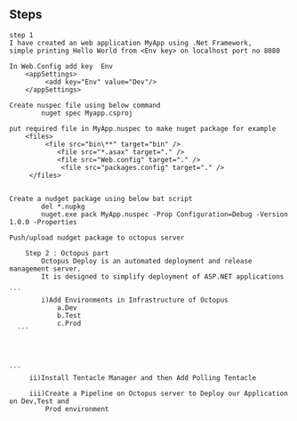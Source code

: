 ## Steps
    step 1
    I have created an web application MyApp using .Net Framework,
    simple printing Hello World from <Env key> on localhost port no 8080
    
    In Web.Config add key  Env
        <appSettings>
             <add key="Env" value="Dev"/>
        </appSettings>
        
    Create nuspec file using below command
            nuget spec Myapp.csproj
            
    put required file in MyApp.nuspec to make nuget package for example
        <files>
             <file src="bin\**" target="bin" />
                <file src="*.asax" target="." />
                <file src="Web.config" target="." />
                 <file src="packages.config" target="." />
         </files>  
            
    
    Create a nudget package using below bat script
            del *.nupkg
            nuget.exe pack MyApp.nuspec -Prop Configuration=Debug -Version 1.0.0 -Properties
            
    Push/upload nudget package to octopus server








        
```
    Step 2 : Octopus part
        Octopus Deploy is an automated deployment and release management server.
        It is designed to simplify deployment of ASP.NET applications
```

    ```
            i)Add Environments in Infrastructure of Octopus
                a.Dev
                b.Test
                c.Prod
      ```
      
            
        
            
    ```
         ii)Install Tentacle Manager and then Add Polling Tentacle 
         
         iii)Create a Pipeline on Octopus server to Deploy our Application on Dev,Test and
             Prod environment
```
         
         
         
            

        
        
    
    
    







   
